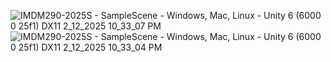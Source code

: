 ![IMDM290-2025S - SampleScene - Windows, Mac, Linux - Unity 6 (6000 0 25f1) _DX11_ 2_12_2025 10_33_07 PM](https://github.com/user-attachments/assets/10d02cf0-2af0-4c3c-ae0e-dcf65f49f462)
![IMDM290-2025S - SampleScene - Windows, Mac, Linux - Unity 6 (6000 0 25f1) _DX11_ 2_12_2025 10_33_04 PM](https://github.com/user-attachments/assets/ec3e5c7b-f165-4fe7-a79b-ffb3948504c5)

